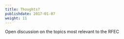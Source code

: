 ```yaml
---
title: Thoughts?
publishdate: 2017-01-07
weight: 11
---
```


Open discussion on the topics most relevant to the RFEC